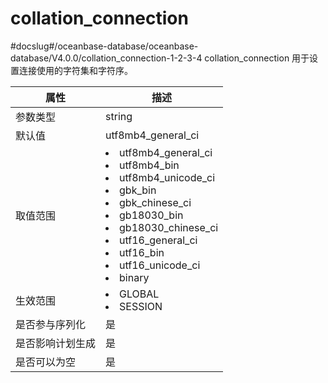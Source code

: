 collation_connection 
=========================================
#docslug#/oceanbase-database/oceanbase-database/V4.0.0/collation_connection-1-2-3-4
collation_connection 用于设置连接使用的字符集和字符序。


|  **属性**  |                                                                                                                                                                                                                                                                                               **描述**                                                                                                                                                                                                                                                                                                |
|----------|-----------------------------------------------------------------------------------------------------------------------------------------------------------------------------------------------------------------------------------------------------------------------------------------------------------------------------------------------------------------------------------------------------------------------------------------------------------------------------------------------------------------------------------------------------------------------------------------------------|
| 参数类型     | string                                                                                                                                                                                                                                                                                                                                                                                                                                                                                                                                                                                              |
| 默认值      | utf8mb4_general_ci                                                                                                                                                                                                                                                                                                                                                                                                                                                                                                                                                                                  |
| 取值范围     | <li> utf8mb4_general_ci   <li> utf8mb4_bin   <li> utf8mb4_unicode_ci   <li> gbk_bin   <li> gbk_chinese_ci   <li> gb18030_bin   <li> gb18030_chinese_ci   <li> utf16_general_ci   <li> utf16_bin   <li> utf16_unicode_ci   <li> binary    |
| 生效范围     | <li> GLOBAL   <li> SESSION                                                                                                                                                                                                                                                                                                                                                                                                                                                                                             |
| 是否参与序列化  | 是                                                                                                                                                                                                                                                                                                                                                                                                                                                                                                                                                                                                   |
| 是否影响计划生成 | 是                                                                                                                                                                                                                                                                                                                                                                                                                                                                                                                                                                                                   |
| 是否可以为空   | 是                                                                                                                                                                                                                                                                                                                                                                                                                                                                                                                                                                                                   |




